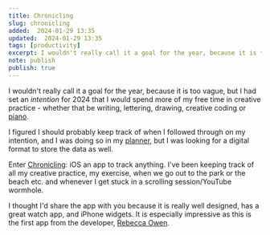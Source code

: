 ```yaml
---
title: Chronicling
slug: chronicling
added:  2024-01-29 13:35
updated:  2024-01-29 13:35
tags: [productivity]
excerpt: I wouldn't really call it a goal for the year, because it is too vague, but I had set an *intention* for 2024 that I would spend more of my free time in creative practice - whether that be writing, lettering, drawing, creative coding or piano.
note: publish
publish: true
---
```


I wouldn't really call it a goal for the year, because it is too vague, but I had set an *intention* for 2024 that I would spend more of my free time in creative practice - whether that be writing, lettering, drawing, creative coding or [piano](/roland-f701/).

I figured I should probably keep track of when I followed through on my intention, and I was doing so in my [planner](/hobonichi-techo-cousin/), but I was looking for a digital format to store the data as well.

Enter [Chronicling](https://chroniclingapp.com/): iOS an app to track anything. I've been keeping track of all my creative practice, my exercise, when we go out to the park or the beach etc. and whenever I get stuck in a scrolling session/YouTube wormhole. 

I thought I'd share the app with you because it is really well designed, has a great watch app, and iPhone widgets. It is especially impressive as this is the first app from the developer, [Rebecca Owen](https://beccais.online/projects/).


